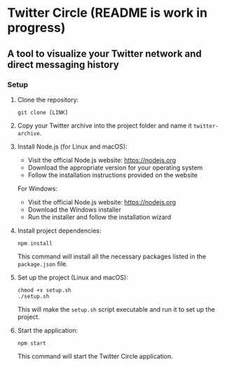 # Twitter Circle (README is work in progress)

## A tool to visualize your Twitter network and direct messaging history

### Setup

1. Clone the repository:
   ```
   git clone [LINK]
   ```

2. Copy your Twitter archive into the project folder and name it `twitter-archive`.

3. Install Node.js (for Linux and macOS):
   - Visit the official Node.js website: https://nodejs.org
   - Download the appropriate version for your operating system
   - Follow the installation instructions provided on the website

   For Windows:
   - Visit the official Node.js website: https://nodejs.org
   - Download the Windows installer
   - Run the installer and follow the installation wizard

4. Install project dependencies:
   ```
   npm install
   ```
   This command will install all the necessary packages listed in the `package.json` file.

5. Set up the project (Linux and macOS):
   ```
   chmod +x setup.sh
   ./setup.sh
   ```
   This will make the `setup.sh` script executable and run it to set up the project.

6. Start the application:
   ```
   npm start
   ```
   This command will start the Twitter Circle application.